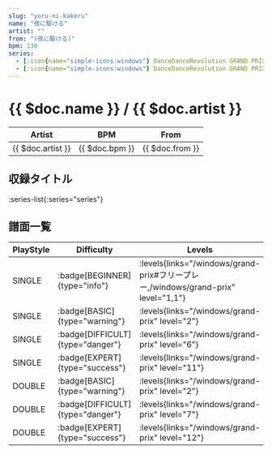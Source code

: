 ```yaml
---
slug: "yoru-ni-kakeru"
name: "夜に駆ける"
artist: ""
from: "(夜に駆ける)"
bpm: 130
series:
  - [:icon{name="simple-icons:windows"} DanceDanceRevolution GRAND PRIX (フリープレー)](/windows/grand-prix#フリープレー)
  - [:icon{name="simple-icons:windows"} DanceDanceRevolution GRAND PRIX (グランプリプレー)](/windows/grand-prix)
---
```


# {{ $doc.name }} / {{ $doc.artist }}

|Artist|BPM|From|
|------|---|----|
|{{ $doc.artist }}|{{ $doc.bpm }}|{{ $doc.from }}|

## 収録タイトル

:series-list{:series="series"}

## 譜面一覧

|PlayStyle|Difficulty|Levels|Notes|Movie|
|---------|----------|------|-----|-----|
|SINGLE| :badge[BEGINNER]{type="info"}| :levels{links="/windows/grand-prix#フリープレー,/windows/grand-prix" level="1,1"}|42/0||
|SINGLE| :badge[BASIC]{type="warning"}| :levels{links="/windows/grand-prix" level="2"}|61/6||
|SINGLE| :badge[DIFFICULT]{type="danger"}| :levels{links="/windows/grand-prix" level="6"}|234/2||
|SINGLE| :badge[EXPERT]{type="success"}| :levels{links="/windows/grand-prix" level="11"}|392/4||
|DOUBLE| :badge[BASIC]{type="warning"}| :levels{links="/windows/grand-prix" level="2"}|59/4||
|DOUBLE| :badge[DIFFICULT]{type="danger"}| :levels{links="/windows/grand-prix" level="7"}|230/2||
|DOUBLE| :badge[EXPERT]{type="success"}| :levels{links="/windows/grand-prix" level="12"}|403/2||
